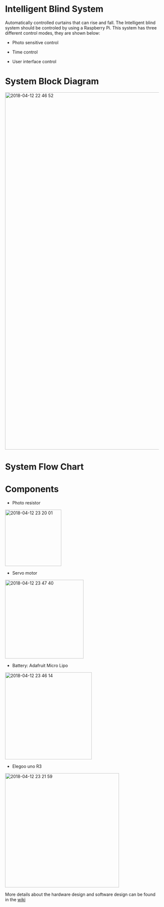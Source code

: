 # Intelligent Blind System

Automatically controlled curtains that can rise and fall. The Intelligent blind system should be controled by using a Raspberry Pi. This system has three different control modes, they are shown below:

- Photo sensitive control

- Time control

- User interface control

# System Block Diagram

<img width="1166" alt="2018-04-12 22 46 52" src="https://user-images.githubusercontent.com/37375752/38706002-85e27a24-3ea3-11e8-862f-baba51e45647.png">

# System Flow Chart



# Components

* Photo resistor
  
<img width="184" alt="2018-04-12 23 20 01" src="https://user-images.githubusercontent.com/37375752/38708106-89ce6aa4-3eac-11e8-9d23-d1b493c00c54.png">

* Servo motor

<img width="257" alt="2018-04-12 23 47 40" src="https://user-images.githubusercontent.com/37375752/38708095-799d1bf8-3eac-11e8-8955-a5c810a2d802.png">

* Battery: Adafruit Micro Lipo

<img width="284" alt="2018-04-12 23 46 14" src="https://user-images.githubusercontent.com/37375752/38708085-703bbb64-3eac-11e8-86c0-1710b2c9dc02.png">

* Elegoo uno R3

<img width="373" alt="2018-04-12 23 21 59" src="https://user-images.githubusercontent.com/37375752/38708101-81ec97c0-3eac-11e8-9d2b-134c1e324407.png">

More details about the hardware design and software design can be found in the [wiki](https://github.com/2284238y/Team-1-Fernando-Martinez-YI-YI-LianSheng-Liu-/wiki)
